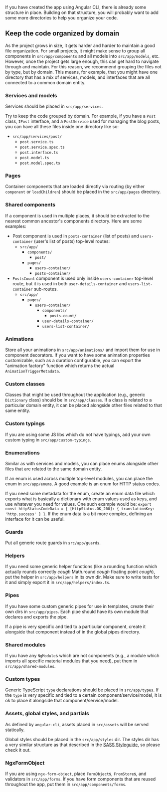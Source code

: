 If you have created the app using Angular CLI, there is already some structure in place. Building on that structure, you will probably want to add some more directories to help you organize your code.

## Keep the code organized by domain

As the project grows in size, it gets harder and harder to maintain a good file organization. For small projects, it might make sense to group all components in `src/app/components` and all models into `src/app/models`, etc. However, once the project gets large enough, this can get hard to navigate through and maintain. For this reason, we recommend grouping the files not by type, but by domain. This means, for example, that you might have one directory that has a mix of services, models, and interfaces that are all connected to a common domain entity.

### Services and models

Services should be placed in `src/app/services`.

Try to keep the code grouped by domain. For example, if you have a `Post` class, `IPost` interface, and a `PostService` used for managing the blog posts, you can have all these files inside one directory like so:
  - `src/app/services/post/`
    - `post.service.ts`
    - `post.service.spec.ts`
    - `post.interface.ts`
    - `post.model.ts`
    - `post.model.spec.ts`

### Pages

Container components that are loaded directly via routing (by either `component` or `loadChildren`) should be placed in the `src/app/pages` directory.

### Shared components

If a component is used in multiple places, it should be extracted to the nearest common ancestor's components directory. Here are some examples:

- Post component is used in `posts-container` (list of posts) and `users-container` (user's list of posts) top-level routes:
  - `src/app/`
    - `components/`
      - `post/`
    - `pages/`
      - `users-container/`
      - `posts-container/`
- `PostsCount` component is used only inside `users-container` top-level route, but it is used in both `user-details-container` and `users-list-container` sub-routes.
  - `src/app/`
    - `pages/`
      - `users-container/`
        - `components/`
          - `posts-count/`
        - `user-details-container/`
        - `users-list-container/`

### Animations

Store all your animations in `src/app/animations/` and import them for use in component decorators. If you want to have some animation properties customizable, such as a duration configurable, you can export the "animation factory" function which returns the actual `AnimationTriggerMetadata`.

### Custom classes

Classes that might be used throughout the application (e.g., generic `Dictionary` class) should be in `src/app/classes`. If a class is related to a particular domain entity, it can be placed alongside other files related to that same entity.

### Custom typings

If you are using some JS libs which do not have typings, add your own custom typing in `src/app/custom-typings`.

### Enumerations

Similar as with services and models, you can place enums alongside other files that are related to the same domain entity.

If an enum is used across multiple top-level modules, you can place the enum in `src/app/enums`. A good example is an enum for HTTP status codes.

If you need some metadata for the enum, create an enum data file which exports what is basically a dictionary with enum values used as keys, and use whatever you need for values. One such example would be: `export const httpStatusCodeData = { [HttpStatus.OK_200]: { translationKey: 'http.success' } }`. If the enum data is a bit more complex, defining an interface for it can be useful.

### Guards

Put all generic route guards in `src/app/guards`.

### Helpers

If you need some generic helper functions (like a rounding function which actually rounds correctly *cough* Math.round *cough* floating point *cough*), put the helper in `src/app/helpers` in its own dir. Make sure to write tests for it and simply export it in `src/app/helpers/index.ts`.


### Pipes

If you have some custom generic pipes for use in templates, create their own dirs in `src/app/pipes`. Each pipe should have its own module that declares and exports the pipe.

If a pipe is very specific and tied to a particular component, create it alongside that component instead of in the global pipes directory.

### Shared modules

If you have any `NgModule`s which are not components (e.g., a module which imports all specific material modules that you need), put them in `src/app/shared-modules`.

### Custom types

Generic TypeScript `type` declarations should be placed in `src/app/types`. If the `type` is very specific and tied to a certain component/service/model, it is ok to place it alongside that component/service/model.

### Assets, global styles, and partials

As defined by `angular-cli`, assets placed in `src/assets` will be served statically.

Global styles should be placed in the `src/app/styles` dir. The styles dir has a very similar structure as that described in the [SASS Styleguide](https://handbook.infinum.co/books/frontend/SASS%20Styleguide/File%20organization), so please check it out.

### NgxFormObject

If you are using `ngx-form-object`, place `FormObject`s, `FromStore`s, and validators in `src/app/forms`. If you have form components that are reused throughout the app, put them in `src/app/components/forms`.
